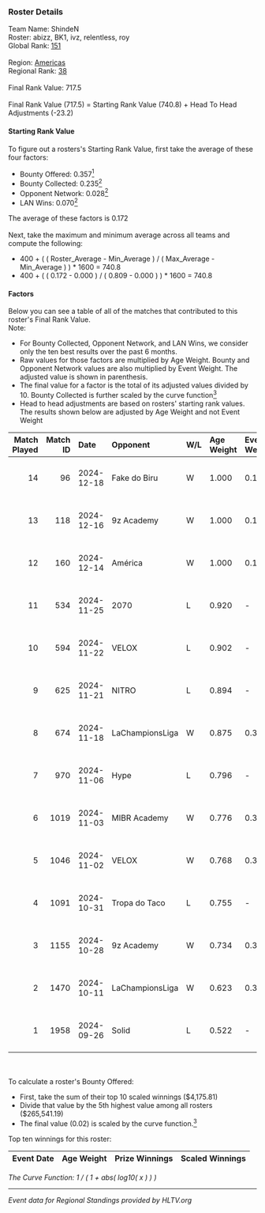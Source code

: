### Roster Details<br />
Team Name: ShindeN<br />
Roster: abizz, BK1, ivz, relentless, roy<br />
Global Rank: [151](../../standings_global_2025_01_06.md)<br />
<br />
Region: [Americas]( ../../standings_americas_2025_01_06.md)<br />
Regional Rank: [38]( ../../standings_americas_2025_01_06.md)<br />
<br />
Final Rank Value:  717.5<br />
<br />
Final Rank Value (717.5) = Starting Rank Value (740.8) + Head To Head Adjustments (-23.2)<br />

#### Starting Rank Value<br />
To figure out a rosters's Starting Rank Value, first take the average of these four factors:<br />
- Bounty Offered: 0.357[<sup>1</sup>](#table2)
- Bounty Collected: 0.235[<sup>2</sup>](#table1)
- Opponent Network: 0.028[<sup>2</sup>](#table1)
- LAN Wins: 0.070[<sup>2</sup>](#table1)

The average of these factors is 0.172<br />
<br />
Next, take the maximum and minimum average across all teams and compute the following:<br />
- 400 + ( ( Roster_Average - Min_Average ) / ( Max_Average - Min_Average ) ) * 1600 = 740.8
- 400 + ( ( 0.172 - 0.000 ) / ( 0.809 - 0.000 ) ) * 1600 = 740.8


#### Factors<br />
Below you can see a table of all of the matches that contributed to this roster's Final Rank Value.<br />
Note:<br />

- For Bounty Collected, Opponent Network, and LAN Wins, we consider only the ten best results over the past 6 months.
- Raw values for those factors are multiplied by Age Weight. Bounty and Opponent Network values are also multiplied by Event Weight. The adjusted value is shown in parenthesis.
- The final value for a factor is the total of its adjusted values divided by 10. Bounty Collected is further scaled by the curve function[<sup>3</sup>](#curveFunction)
- Head to head adjustments are based on rosters' starting rank values. The results shown below are adjusted by Age Weight and not Event Weight
<span id="table1"></span><br />


| Match Played | Match ID | Date       | Opponent        | W/L | Age Weight | Event Weight | Bounty Collected | Opponent Network | LAN Wins  | H2H Adj. | Roster                           |
| -: | -: | :- | :- | :- | :- | :- | :- | :- | :- | -: | :- |
|           14 |       96 | 2024-12-18 | Fake do Biru    | W   | 1.000      | 0.143        | 0.000 (0.000)    | 0.132 (0.019)    | 0 (0.000) |     9.74 | abizz, BK1, ivz, relentless, roy |
|           13 |      118 | 2024-12-16 | 9z Academy      | W   | 1.000      | 0.143        | 0.000 (0.000)    | 0.249 (0.036)    | 0 (0.000) |     8.38 | abizz, BK1, ivz, relentless, roy |
|           12 |      160 | 2024-12-14 | América         | W   | 1.000      | 0.143        | 0.000 (0.000)    | 0.000 (0.000)    | 0 (0.000) |     4.96 | abizz, BK1, ivz, relentless, roy |
|           11 |      534 | 2024-11-25 | 2070            | L   | 0.920      | -            | -                | -                | -         |   -16.92 | abizz, BK1, ivz, relentless, roy |
|           10 |      594 | 2024-11-22 | VELOX           | L   | 0.902      | -            | -                | -                | -         |   -20.78 | abizz, BK1, ivz, relentless, roy |
|            9 |      625 | 2024-11-21 | NITRO           | L   | 0.894      | -            | -                | -                | -         |   -16.64 | abizz, BK1, ivz, relentless, roy |
|            8 |      674 | 2024-11-18 | LaChampionsLiga | W   | 0.875      | 0.371        | 0.009 (0.003)    | 0.117 (0.038)    | 0 (0.000) |     8.63 | abizz, BK1, ivz, relentless, roy |
|            7 |      970 | 2024-11-06 | Hype            | L   | 0.796      | -            | -                | -                | -         |   -11.39 | abizz, BK1, ivz, relentless, roy |
|            6 |     1019 | 2024-11-03 | MIBR Academy    | W   | 0.776      | 0.371        | 0.003 (0.001)    | 0.189 (0.054)    | 0 (0.000) |     9.13 | abizz, BK1, ivz, relentless, roy |
|            5 |     1046 | 2024-11-02 | VELOX           | W   | 0.768      | 0.371        | 0.000 (0.000)    | 0.153 (0.043)    | 0 (0.000) |     5.93 | abizz, BK1, ivz, relentless, roy |
|            4 |     1091 | 2024-10-31 | Tropa do Taco   | L   | 0.755      | -            | -                | -                | -         |   -11.98 | abizz, BK1, ivz, relentless, roy |
|            3 |     1155 | 2024-10-28 | 9z Academy      | W   | 0.734      | 0.371        | 0.000 (0.000)    | 0.249 (0.068)    | 0 (0.000) |     5.10 | abizz, BK1, ivz, relentless, roy |
|            2 |     1470 | 2024-10-11 | LaChampionsLiga | W   | 0.623      | 0.335        | 0.009 (0.002)    | 0.117 (0.025)    | 1 (0.623) |     7.39 | abizz, BK1, ivz, relentless, roy |
|            1 |     1958 | 2024-09-26 | Solid           | L   | 0.522      | -            | -                | -                | -         |    -4.79 | abizz, BK1, ivz, relentless, roy |

<br />
<span id="table2"></span><br />
To calculate a roster's Bounty Offered:<br />

- First, take the sum of their top 10 scaled winnings ($4,175.81)
- Divide that value by the 5th highest value among all rosters ($265,541.19)
- The final value (0.02) is scaled by the curve function.[<sup>3</sup>](#curveFunction)

Top ten winnings for this roster:<br />

| Event Date | Age Weight | Prize Winnings | Scaled Winnings |
| :- | -: | :- | :- |


<span id="curveFunction"></span>_The Curve Function: 1 / ( 1 + abs( log10( x ) ) )_<br />

---
_Event data for Regional Standings provided by HLTV.org_<br />
